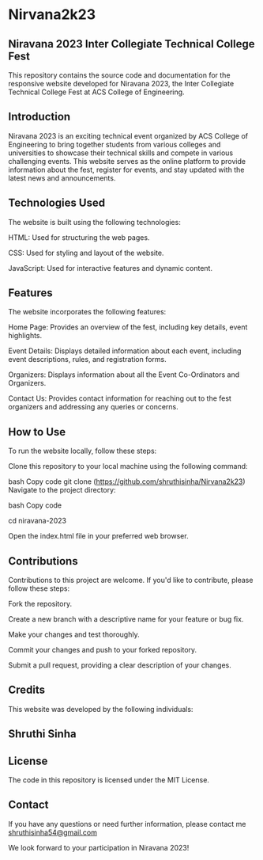 # Nirvana2k23
## Niravana 2023 Inter Collegiate Technical College Fest
This repository contains the source code and documentation for the responsive website developed for Niravana 2023, the Inter Collegiate Technical College Fest at ACS College of Engineering.

## Introduction
Niravana 2023 is an exciting technical event organized by ACS College of Engineering to bring together students from various colleges and universities to showcase their technical skills and compete in various challenging events. This website serves as the online platform to provide information about the fest, register for events, and stay updated with the latest news and announcements.

## Technologies Used
The website is built using the following technologies:

HTML: Used for structuring the web pages.

CSS: Used for styling and layout of the website.

JavaScript: Used for interactive features and dynamic content.

## Features
The website incorporates the following features:

Home Page: Provides an overview of the fest, including key details, event highlights.

Event Details: Displays detailed information about each event, including event descriptions, rules, and registration forms.

Organizers: Displays information about all the Event Co-Ordinators and Organizers.

Contact Us: Provides contact information for reaching out to the fest organizers and addressing any queries or concerns.

## How to Use
To run the website locally, follow these steps:

Clone this repository to your local machine using the following command:

bash
Copy code
git clone (https://github.com/shruthisinha/Nirvana2k23)
Navigate to the project directory:

bash
Copy code

cd niravana-2023

Open the index.html file in your preferred web browser.

## Contributions
Contributions to this project are welcome. If you'd like to contribute, please follow these steps:

Fork the repository.

Create a new branch with a descriptive name for your feature or bug fix.

Make your changes and test thoroughly.

Commit your changes and push to your forked repository.

Submit a pull request, providing a clear description of your changes.

## Credits
This website was developed by the following individuals:

## Shruthi Sinha
## License
The code in this repository is licensed under the MIT License.

## Contact
If you have any questions or need further information, please contact me shruthisinha54@gmail.com

We look forward to your participation in Niravana 2023!
